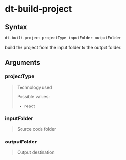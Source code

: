 # dt-build-project

## Syntax
```bash
dt-build-project projectType inputFolder outputFolder
```
build the project from the input folder to the output folder.

## Arguments

### projectType
> Technology used
> 
> Possible values:
> - react
### inputFolder
> Source code folder
### outputFolder
> Output destination
